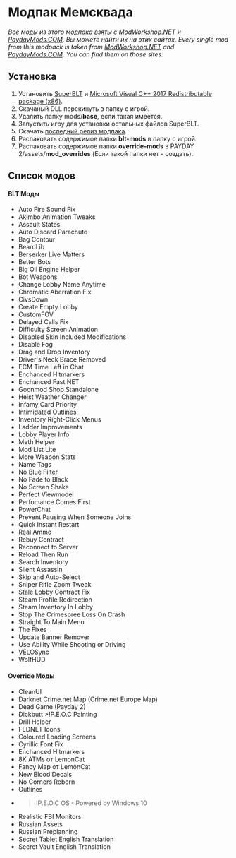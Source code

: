 # Модпак Мемсквада
*Все моды из этого модпака взяты с [ModWorkshop.NET](https://modworkshop.net/) и [PaydayMods.COM](https://paydaymods.com/). Вы можете найти их на этих сайтах.*
*Every single mod from this modpack is taken from [ModWorkshop.NET](https://modworkshop.net/) and [PaydayMods.COM](https://paydaymods.com/). You can find them on those sites.*
## Установка
1. Установить [SuperBLT](https://znix.xyz/random/payday-2/SuperBLT/latest-wsock.php) и [Microsoft Visual C++ 2017 Redistributable package (x86)](https://aka.ms/vs/15/release/VC_redist.x86.exe).
2. Скачаный DLL перекинуть в папку с игрой.
3. Удалить папку mods/**base**, если такая имеется.
4. Запустить игру для установки остальных файлов SuperBLT.
5. Скачать [последний релиз модпака](https://github.com/T3RRY4/Memesquad-PAYDAY-2-modpack/releases).
6. Распаковать содержимое папки **blt-mods** в папку с игрой.
7. Распаковать содержимое папки **override-mods** в PAYDAY 2/assets/**mod_overrides** (Если такой папки нет - создать).
## Список модов
#### BLT Моды
* Auto Fire Sound Fix
* Akimbo Animation Tweaks
* Assault States
* Auto Discard Parachute
* Bag Contour
* BeardLib
* Berserker Live Matters
* Better Bots
* Big Oil Engine Helper
* Bot Weapons
* Change Lobby Name Anytime
* Chromatic Aberration Fix
* CivsDown
* Create Empty Lobby
* CustomFOV
* Delayed Calls Fix
* Difficulty Screen Animation
* Disabled Skin Included Modifications
* Disable Fog
* Drag and Drop Inventory
* Driver's Neck Brace Removed
* ECM Time Left in Chat
* Enchanced Hitmarkers
* Enchanced Fast.NET
* Goonmod Shop Standalone
* Heist Weather Changer
* Infamy Card Priority
* Intimidated Outlines
* Inventory Right-Click Menus
* Ladder Improvements
* Lobby Player Info
* Meth Helper
* Mod List Lite
* More Weapon Stats
* Name Tags
* No Blue Filter
* No Fade to Black
* No Screen Shake
* Perfect Viewmodel
* Perfomance Comes First
* PowerChat
* Prevent Pausing When Someone Joins
* Quick Instant Restart
* Real Ammo
* Rebuy Contract
* Reconnect to Server
* Reload Then Run
* Search Inventory
* Silent Assassin
* Skip and Auto-Select
* Sniper Rifle Zoom Tweak
* Stale Lobby Contract Fix
* Steam Profile Redirection
* Steam Inventory In Lobby
* Stop The Crimespree Loss On Crash
* Straight To Main Menu
* The Fixes
* Update Banner Remover
* Use Ability While Shooting or Driving
* VELOSync
* WolfHUD
#### Override Моды
* CleanUI
* Darknet Crime.net Map (Crime.net Europe Map)
* Dead Game (Payday 2)
* Dickbutt >!P.E.O.C Painting
* Drill Helper
* FEDNET Icons
* Coloured Loading Screens
* Cyrillic Font Fix
* Enchanced Hitmarkers
* 8K ATMs от LemonCat
* Fancy Map от LemonCat
* New Blood Decals
* No Corners Reborn
* Outlines
* >!P.E.O.C OS - Powered by Windows 10
* Realistic FBI Monitors
* Russian Assets
* Russian Preplanning
* Secret Tablet English Translation
* Secret Vault English Translation
